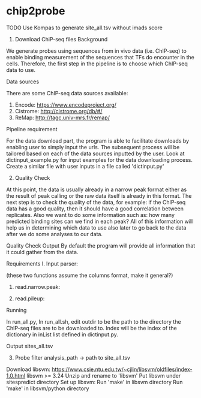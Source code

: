 # chip2probe

TODO
Use Kompas to generate site_all.tsv without imads score

1. Download ChiP-seq files
Background

We generate probes using sequences from in vivo data (i.e. ChIP-seq) to enable binding measurement of the sequences that TFs do encounter in the cells. Therefore, the first step in the pipeline is to choose which ChIP-seq data to use.

Data sources

There are some ChIP-seq data sources available:
1. Encode: https://www.encodeproject.org/
2. Cistrome: http://cistrome.org/db/#/
3. ReMap: http://tagc.univ-mrs.fr/remap/

Pipeline requirement

For the data download part, the program is able to facilitate downloads by enabling user to simply input the urls. The subsequent process will be tailored based on each of the data sources inputted by the user. Look at dictinput_example.py for input examples for the data downloading process. Create a similar file with user inputs in a file called 'dictinput.py'

2. Quality Check

At this point, the data is usually already in a narrow peak format either as the result of peak calling or the raw data itself is already in this format. The next step is to check the quality of the data, for example: if the ChIP-seq data has a good quality, then it should have a good correlation between replicates. Also we want to do some information such as: how many predicted binding sites can we find in each peak? All of this information will help us in determining which data to use also later to go back to the data after we do some analyses to our data.

Quality Check Output 
By default the program will provide all information that it could gather from the data.

Requirements
I. Input parser:

(these two functions assume the columns format, make it general?)

1. read.narrow.peak:

2. read.pileup:

Running

In run_all.py, 
In run_all.sh, edit outdir to be the path to the directory the ChIP-seq files are to be downloaded to. Index will be the index of the dictionary in inList list defined in dictinput.py.

Output
sites_all.tsv

3. Probe filter 
analysis_path -> path to site_all.tsv

Download libsvm:
https://www.csie.ntu.edu.tw/~cjlin/libsvm/oldfiles/index-1.0.html
libsvm >= 3.24
Unzip and rename to 'libsvm'
Put libsvm under sitespredict directory
Set up libsvm:
Run 'make' in libsvm directory
Run 'make' in libsvm/python directory
